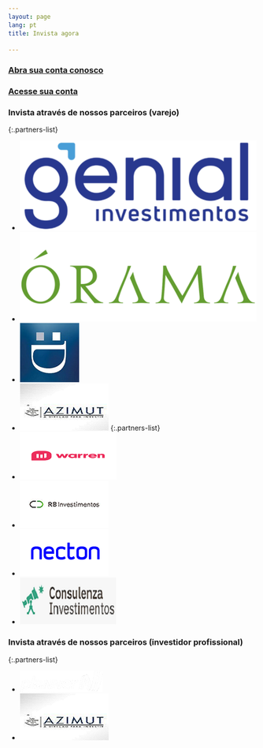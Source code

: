 ```yaml
---
layout: page
lang: pt
title: Invista agora

---
```


### [Abra sua conta conosco](https://blpgestao.orama.com.br/novo-cadastro/novo-cliente/4289/#/)

### [Acesse sua conta](https://blpgestao.orama.com.br/login/#/)

### Invista através de nossos parceiros (varejo)

{:.partners-list}
- [![Genial Investimentos](/assets/images/partners/genial.png)](https://www.genialinvestimentos.com.br/investimentos/fundos/lista-completa/)
- [![Órama](/assets/images/partners/orama.png)](https://www.orama.com.br/investimentos/lista-fundos-de-investimento)
- [![Daycoval Digital](/assets/images/partners/daycoval.png)](https://www.daycoval.com.br/para-voce/investimentos-pessoa-fisica/fundos-terceiros)
- [![Azimut](/assets/images/partners/azimut.png)](https://www.azimutbrasil.com.br/)
{:.partners-list}
- [![Warren](/assets/images/partners/warren1.png)](https://warren.com.br/)
- [![RB Investimentos](/assets/images/partners/rbinvest.png)](https://www.rbinvestimentos.com/)
- [![Necton](/assets/images/partners/necton.png)](https://www.necton.com.br/)
- [![Consulenza](/assets/images/partners/consulenza.png)](https://www.consulenzainvestimentos.com.br)

### Invista através de nossos parceiros (investidor profissional)

{:.partners-list}
- [![Planner](/assets/images/partners/planner.png)](https://www.planner.com.br/abra-sua-conta/)
- [![Azimut](/assets/images/partners/azimut.png)](https://www.azimutbrasil.com.br/)
